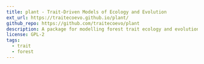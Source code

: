 ```yaml
---
title: plant - Trait-Driven Models of Ecology and Evolution
ext_url: https://traitecoevo.github.io/plant/
github_repo: https://github.com/traitecoevo/plant
description: A package for modelling forest trait ecology and evolution. The plant package for R is an extensible framework for modelling size- and trait-structured demography, ecology and evolution in simulated forests.
license: GPL-2
tags:
  - trait
  - forest
---
```

